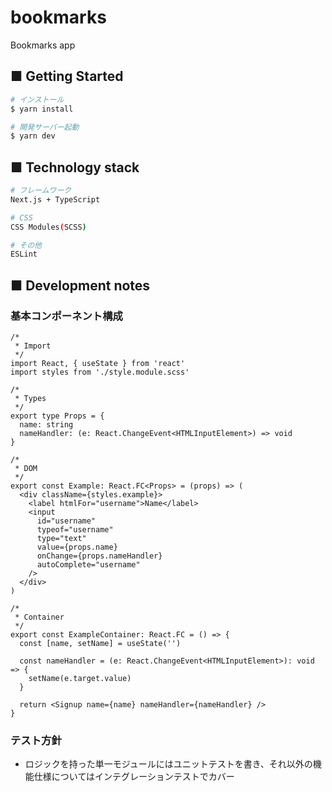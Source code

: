 # bookmarks

Bookmarks app

## ■ Getting Started

```bash
# インストール
$ yarn install

# 開発サーバー起動
$ yarn dev
```

## ■ Technology stack

```bash
# フレームワーク
Next.js + TypeScript

# CSS
CSS Modules(SCSS)

# その他
ESLint
```

## ■ Development notes

### 基本コンポーネント構成

```tsx
/*
 * Import
 */
import React, { useState } from 'react'
import styles from './style.module.scss'

/*
 * Types
 */
export type Props = {
  name: string
  nameHandler: (e: React.ChangeEvent<HTMLInputElement>) => void
}

/*
 * DOM
 */
export const Example: React.FC<Props> = (props) => (
  <div className={styles.example}>
    <label htmlFor="username">Name</label>
    <input
      id="username"
      typeof="username"
      type="text"
      value={props.name}
      onChange={props.nameHandler}
      autoComplete="username"
    />
  </div>
)

/*
 * Container
 */
export const ExampleContainer: React.FC = () => {
  const [name, setName] = useState('')

  const nameHandler = (e: React.ChangeEvent<HTMLInputElement>): void => {
    setName(e.target.value)
  }

  return <Signup name={name} nameHandler={nameHandler} />
}
```

### テスト方針

- ロジックを持った単一モジュールにはユニットテストを書き、それ以外の機能仕様についてはインテグレーションテストでカバー
